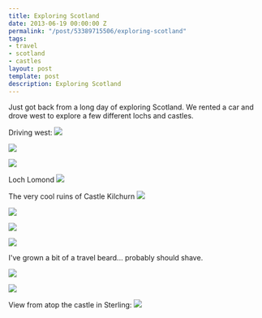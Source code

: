 ```yaml
---
title: Exploring Scotland
date: 2013-06-19 00:00:00 Z
permalink: "/post/53389715506/exploring-scotland"
tags:
- travel
- scotland
- castles
layout: post
template: post
description: Exploring Scotland
---
```


Just got back from a long day of exploring Scotland. We rented a car and drove west to explore a few different lochs and castles.

Driving west:
![](/images/61297b2ea1481276a344fb89b592317f2d4fa41eea8398cd580f9d4541da424b.jpg)

![](/images/30fe9aefd35528a7aed693ff8c886d5a13b1e94afe986033d5060fbc88dd879a.jpg)

![](/images/0f83538061fa0d8af190c1334e59d34863067ac05b1dd6a24a2c9095070dffa9.jpg)

Loch Lomond
![](/images/7243ee2a000c4b66b3077472958bedb498e7b55e95689a883a02a6aaebb7b1f0.jpg)

The very cool ruins of Castle Kilchurn
![](/images/1f346d3377fce34fe1b19e3bc9327b4898994b349888b614dd392259572b9e58.jpg)

![](/images/6ffb9df80d7f37b79f91f059ba6ad239a5105102e7789fd4b540f3f1c9fdf445.jpg)

![](/images/f8936bba45faaf043565df24814d33283408ece71cb23db6d05f80ba2a534255.jpg)

![](/images/4c34701e7f896f0f9004ab2c5ec658781ae55f7966b1edf6bb45a1455ba75881.jpg)

I've grown a bit of a travel beard... probably should shave.

![](/images/47e00fe74436556610b8af3ee62a1c7d1364f6ecc129542e9292a18e0c4a6ef1.jpg)

![](/images/a9c1f4d77502b62b99f64e3696a7bab2017327f78d4ff5578848d75c199b0ccf.jpg)

View from atop the castle in Sterling:
![](/images/99ca206e1c3beabbde59a2f90a3b886a708842c3496ebe49a454cfa396d089c5.jpg)

